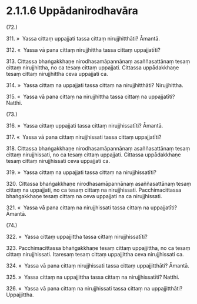 # 2.1.1.6 Uppādanirodhavāra

(72.)

311\. »  Yassa cittaṃ uppajjati tassa cittaṃ nirujjhitthāti? Āmantā.

312\. «  Yassa vā pana cittaṃ nirujjhittha tassa cittaṃ uppajjatīti?

313\. Cittassa bhaṅgakkhaṇe nirodhasamāpannānaṃ asaññasattānaṃ tesaṃ cittaṃ nirujjhittha, no ca tesaṃ cittaṃ uppajjati. Cittassa uppādakkhaṇe tesaṃ cittaṃ nirujjhittha ceva uppajjati ca.

314\. »  Yassa cittaṃ na uppajjati tassa cittaṃ na nirujjhitthāti? Nirujjhittha.

315\. «  Yassa vā pana cittaṃ na nirujjhittha tassa cittaṃ na uppajjatīti? Natthi.

(73.)

316\. »  Yassa cittaṃ uppajjati tassa cittaṃ nirujjhissatīti? Āmantā.

317\. «  Yassa vā pana cittaṃ nirujjhissati tassa cittaṃ uppajjatīti?

318\. Cittassa bhaṅgakkhaṇe nirodhasamāpannānaṃ asaññasattānaṃ tesaṃ cittaṃ nirujjhissati, no ca tesaṃ cittaṃ uppajjati. Cittassa uppādakkhaṇe tesaṃ cittaṃ nirujjhissati ceva uppajjati ca.

319\. »  Yassa cittaṃ na uppajjati tassa cittaṃ na nirujjhissatīti?

320\. Cittassa bhaṅgakkhaṇe nirodhasamāpannānaṃ asaññasattānaṃ tesaṃ cittaṃ na uppajjati, no ca tesaṃ cittaṃ na nirujjhissati. Pacchimacittassa bhaṅgakkhaṇe tesaṃ cittaṃ na ceva uppajjati na ca nirujjhissati.

321\. «  Yassa vā pana cittaṃ na nirujjhissati tassa cittaṃ na uppajjatīti? Āmantā.

(74.)

322\. »  Yassa cittaṃ uppajjittha tassa cittaṃ nirujjhissatīti?

323\. Pacchimacittassa bhaṅgakkhaṇe tesaṃ cittaṃ uppajjittha, no ca tesaṃ cittaṃ nirujjhissati. Itaresaṃ tesaṃ cittaṃ uppajjittha ceva nirujjhissati ca.

324\. «  Yassa vā pana cittaṃ nirujjhissati tassa cittaṃ uppajjitthāti? Āmantā.

325\. »  Yassa cittaṃ na uppajjittha tassa cittaṃ na nirujjhissatīti? Natthi.

326\. «  Yassa vā pana cittaṃ na nirujjhissati tassa cittaṃ na uppajjitthāti? Uppajjittha.
